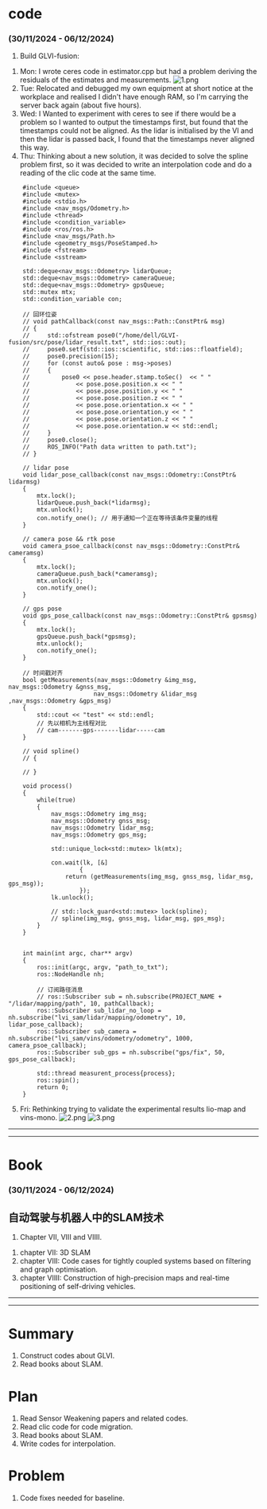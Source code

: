 # code
### (30/11/2024 - 06/12/2024)
1. Build GLVI-fusion:
1) Mon: I wrote ceres code in estimator.cpp but had a problem deriving the residuals of the estimates and measurements.
![1.png](https://github.com/zhangx297/2024-Weekly-Report/blob/main/Pictures%20of%20papers/GLVI_12_06.png)
2) Tue: Relocated and debugged my own equipment at short notice at the workplace and realised I didn't have enough RAM, so I'm carrying the server back again (about five hours).
3) Wed: I Wanted to experiment with ceres to see if there would be a problem so I wanted to output the timestamps first, but found that the timestamps could not be aligned. As the lidar is initialised by the VI and then the lidar is passed back, I found that the timestamps never aligned this way.
4) Thu: Thinking about a new solution, it was decided to solve the spline problem first, so it was decided to write an interpolation code and do a reading of the clic code at the same time.
```
    #include <queue>
    #include <mutex>
    #include <stdio.h>
    #include <nav_msgs/Odometry.h>
    #include <thread>
    #include <condition_variable>
    #include <ros/ros.h>
    #include <nav_msgs/Path.h>
    #include <geometry_msgs/PoseStamped.h>
    #include <fstream>
    #include <sstream>

    std::deque<nav_msgs::Odometry> lidarQueue;
    std::deque<nav_msgs::Odometry> cameraQueue;
    std::deque<nav_msgs::Odometry> gpsQueue;
    std::mutex mtx;
    std::condition_variable con;

    // 回环位姿
    // void pathCallback(const nav_msgs::Path::ConstPtr& msg)
    // {
    //     std::ofstream pose0("/home/dell/GLVI-fusion/src/pose/lidar_result.txt", std::ios::out);
    //     pose0.setf(std::ios::scientific, std::ios::floatfield);
    //     pose0.precision(15); 
    //     for (const auto& pose : msg->poses)
    //     {
    //         pose0 << pose.header.stamp.toSec()  << " "
    //             << pose.pose.position.x << " "
    //             << pose.pose.position.y << " "
    //             << pose.pose.position.z << " "
    //             << pose.pose.orientation.x << " "
    //             << pose.pose.orientation.y << " "
    //             << pose.pose.orientation.z << " "
    //             << pose.pose.orientation.w << std::endl;
    //     }
    //     pose0.close();
    //     ROS_INFO("Path data written to path.txt");
    // }

    // lidar pose
    void lidar_pose_callback(const nav_msgs::Odometry::ConstPtr& lidarmsg)
    {
        mtx.lock();
        lidarQueue.push_back(*lidarmsg);
        mtx.unlock();
        con.notify_one(); // 用于通知一个正在等待该条件变量的线程
    }

    // camera pose && rtk pose
    void camera_psoe_callback(const nav_msgs::Odometry::ConstPtr& cameramsg)
    {
        mtx.lock();
        cameraQueue.push_back(*cameramsg);
        mtx.unlock();
        con.notify_one();
    }

    // gps pose
    void gps_pose_callback(const nav_msgs::Odometry::ConstPtr& gpsmsg)
    {
        mtx.lock();
        gpsQueue.push_back(*gpsmsg);
        mtx.unlock();
        con.notify_one();
    }

    // 时间戳对齐
    bool getMeasurements(nav_msgs::Odometry &img_msg, nav_msgs::Odometry &gnss_msg, 
                        nav_msgs::Odometry &lidar_msg ,nav_msgs::Odometry &gps_msg)
    {
        std::cout << "test" << std::endl;
        // 先以相机为主线程对比
        // cam-------gps-------lidar-----cam
    }

    // void spline()
    // {

    // }

    void process()
    {
        while(true)
        {
            nav_msgs::Odometry img_msg;
            nav_msgs::Odometry gnss_msg;
            nav_msgs::Odometry lidar_msg;
            nav_msgs::Odometry gps_msg;

            std::unique_lock<std::mutex> lk(mtx);

            con.wait(lk, [&]
                    {
                return (getMeasurements(img_msg, gnss_msg, lidar_msg, gps_msg));
                    });
            lk.unlock();

            // std::lock_guard<std::mutex> lock(spline);
            // spline(img_msg, gnss_msg, lidar_msg, gps_msg);
        }
    }


    int main(int argc, char** argv)
    {
        ros::init(argc, argv, "path_to_txt");
        ros::NodeHandle nh;

        // 订阅路径消息
        // ros::Subscriber sub = nh.subscribe(PROJECT_NAME + "/lidar/mapping/path", 10, pathCallback);
        ros::Subscriber sub_lidar_no_loop = nh.subscribe("lvi_sam/lidar/mapping/odometry", 10, lidar_pose_callback);
        ros::Subscriber sub_camera = nh.subscribe("lvi_sam/vins/odometry/odometry", 1000, camera_psoe_callback);
        ros::Subscriber sub_gps = nh.subscribe("gps/fix", 50, gps_pose_callback);

        std::thread measurent_process{process};
        ros::spin();
        return 0;
    }

```
5) Fri: Rethinking trying to validate the experimental results lio-map and vins-mono.
![2.png]()
![3.png]()

---------------------------------------------------------------------------------------------------------------------
---------------------------------------------------------------------------------------------------------------------
# Book
### (30/11/2024 - 06/12/2024)
## 自动驾驶与机器人中的SLAM技术
1. Chapter VII, VIII and VIIII.
1) chapter VII: 3D SLAM
2) chapter VIII: Code cases for tightly coupled systems based on filtering and graph optimisation.
3) chapter VIIII: Construction of high-precision maps and real-time positioning of self-driving vehicles.

---------------------------------------------------------------------------------------------------------------------
---------------------------------------------------------------------------------------------------------------------
# Summary
1. Construct codes about GLVI. 
2. Read books about SLAM.
# Plan
1. Read Sensor Weakening papers and related codes.
2. Read clic code for code migration.
3. Read books about SLAM.
4. Write codes for interpolation.
# Problem
1) Code fixes needed for baseline.